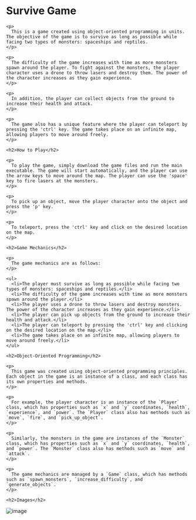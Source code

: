 <h1>Survive Game</h1>

    <p>
      This is a game created using object-oriented programming in units. The objective of the game is to survive as long as possible while facing two types of monsters: spaceships and reptiles. 
    </p>

    <p>
      The difficulty of the game increases with time as more monsters spawn around the player. To fight against the monsters, the player character uses a drone to throw lasers and destroy them. The power of the character increases as they gain experience.
    </p>

    <p>
      In addition, the player can collect objects from the ground to increase their health and attack.
    </p>

    <p>
      The game also has a unique feature where the player can teleport by pressing the 'ctrl' key. The game takes place on an infinite map, allowing players to move around freely.
    </p>

    <h2>How to Play</h2>

    <p>
      To play the game, simply download the game files and run the main executable. The game will start automatically, and the player can use the arrow keys to move around the map. The player can use the 'space' key to fire lasers at the monsters.
    </p>

    <p>
      To pick up an object, move the player character onto the object and press the 'p' key.
    </p>

    <p>
      To teleport, press the 'ctrl' key and click on the desired location on the map.
    </p>

    <h2>Game Mechanics</h2>

    <p>
      The game mechanics are as follows:
    </p>

    <ul>
      <li>The player must survive as long as possible while facing two types of monsters: spaceships and reptiles.</li>
      <li>The difficulty of the game increases with time as more monsters spawn around the player.</li>
      <li>The player uses a drone to throw lasers and destroy monsters. The power of the character increases as they gain experience.</li>
      <li>The player can pick up objects from the ground to increase their health and attack.</li>
      <li>The player can teleport by pressing the 'ctrl' key and clicking on the desired location on the map.</li>
      <li>The game takes place on an infinite map, allowing players to move around freely.</li>
    </ul>

    <h2>Object-Oriented Programming</h2>

    <p>
      This game was created using object-oriented programming principles. Each object in the game is an instance of a class, and each class has its own properties and methods.
    </p>

    <p>
      For example, the player character is an instance of the `Player` class, which has properties such as `x` and `y` coordinates, `health`, `experience`, and `power`. The `Player` class also has methods such as `move`, `fire`, and `pick_up_object`.
    </p>

    <p>
      Similarly, the monsters in the game are instances of the `Monster` class, which has properties such as `x` and `y` coordinates, `health`, and `power`. The `Monster` class also has methods such as `move` and `attack`.
    </p>

    <p>
      The game mechanics are managed by a `Game` class, which has methods such as `spawn_monsters`, `increase_difficulty`, and `generate_objects`.
    </p>

    <h2>Images</h2>

   ![image](https://user-images.githubusercontent.com/92048815/221453331-2b1de8ca-d238-480d-9474-40c82a8c7c68.png)


